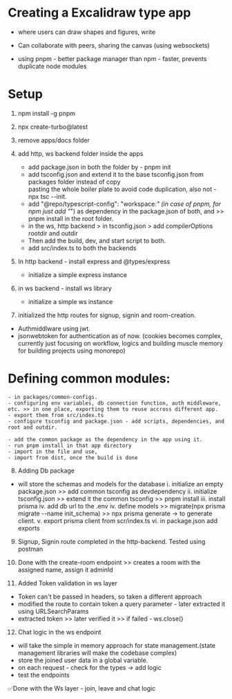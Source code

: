 
# Creating a Excalidraw type app
- where users can draw shapes and figures, write
- Can collaborate with peers, sharing the canvas (using websockets)

- using pnpm - better package manager than npm - faster, prevents duplicate node modules


# Setup
1. npm install -g pnpm
2. npx create-turbo@latest
3. remove apps/docs folder

4. add http, ws backend folder inside the apps 
    - add package.json in both the folder by - pnpm init
    - add tsconfig.json and extend it to the base tsconfig.json from packages folder instead of copy   
      pasting the whole boiler plate to avoid code duplication, also not - npx tsc --init.
    - add "@repo/typescript-config": "workspace:*" (in case of pnpm,  for npm just add "*") as dependency in the package.json of both, and >> pnpm install in the 
      root folder.
    - in the ws, http backend > in tsconfig.json > add compilerOptions rootdir and outdir
    - Then add the build, dev, and start script to both.
    - add src/index.ts to both the backends

5. In http backend - install express and @types/express  
    - initialize a simple express instance
6. in ws backend - install ws library 
    - initialize a simple ws instance

7. initialized the http routes for signup, signin and room-creation. 
  - Authmiddlware using jwt.
  - jsonwebtoken for authentication as of now. (cookies becomes complex, currently just focusing on workflow, logics and building muscle memory for building projects using monorepo)

  # Defining common modules:
    - in packages/common-configs.
    - configuring env variables, db connection function, auth middleware, etc. >> in one place, exporting them to reuse accross different app.
    - export them from src/index.ts
    - configure tsconfig and package.json - add scripts, dependencies, and root and outdir.

    - add the common package as the dependency in the app using it.
    - run pnpm install in that app directory
    - import in the file and use, 
    - import from dist, once the build is done

  
8. Adding Db package
  - will store the schemas and models for the database
    i. initialize an empty package.json >> add common tsconfig as devdependency
    ii. initialize tsconfig.json >> extend it the common tsconfig >> pnpm install
    iii. install prisma
    iv. add db url to the .env
    iv. define models >> migrate(npx prisma migrate --name init_schema) >> npx prisma generate -> to generate client.
    v. export prisma client from scr/index.ts
    vi. in package.json add exports 

9. Signup, Signin route completed in the http-backend. Tested using postman
10. Done with the create-room endpoint >> creates a room with the assigned name, assign it adminId

11. Added Token validation in ws layer
  - Token can't be passed in headers, so taken a different approach
  - modified the route to contain token a query parameter - later extracted it using URLSearchParams
  - extracted token >> later verified it >> if failed - ws.close()

12. Chat logic in the ws endpoint
  - will take the simple in memory approach for state management.(state management libraries will make the codebase complex)
  - store the joined user data in a global variable.
  - on each request - check for the types -> add logic
  - test the endpoints 

  ✅Done with the Ws layer - join, leave and chat logic